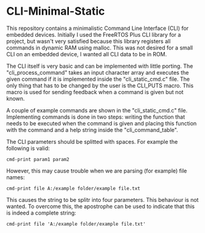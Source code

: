 # CLI-Minimal-Static

This repository contains a minimalistic Command Line Interface (CLI) for embedded devices. Initially I used the FreeRTOS Plus CLI library for a project, but wasn't very satisfied because this library registers all commands in dynamic RAM using malloc. This was not desired for a small CLI on an embedded device, I wanted all CLI data to be in ROM.

The CLI itself is very basic and can be implemented with little porting. The "cli_process_command" takes an input character array and executes the given command if it is implemented inside the "cli_static_cmd.c" file. The only thing that has to be changed by the user is the CLI_PUTS macro. This macro is used for sending feedback when a command is given but not known.

A couple of example commands are shown in the "cli_static_cmd.c" file. Implementing commands is done in two steps: writing the function that needs to be executed when the command is given and placing this function with the command and a help string inside the "cli_command_table".

The CLI parameters should be splitted with spaces. For example the following is valid:

```
cmd-print param1 param2
```

However, this may cause trouble when we are parsing (for example) file names:

```
cmd-print file A:/example folder/example file.txt
```

This causes the string to be splitr into four parameters. This behaviour is not wanted. To overcome this, the apostrophe can be used to indicate that this is indeed a complete string:

```
cmd-print file 'A:/example folder/example file.txt'
```
